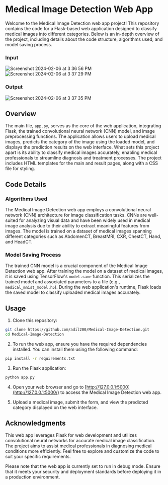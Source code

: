 
# Medical Image Detection Web App

Welcome to the Medical Image Detection web app project! This repository contains the code for a Flask-based web application designed to classify medical images into different categories. Below is an in-depth overview of the project, including details about the code structure, algorithms used, and model saving process.
### Input
![Screenshot 2024-02-06 at 3 36 56 PM](https://github.com/adil200/Medical-Image-Detection/assets/75264739/c082a4b3-33bd-4049-8b17-15479476ea3a)
![Screenshot 2024-02-06 at 3 37 29 PM](https://github.com/adil200/Medical-Image-Detection/assets/75264739/59155d20-12ca-4cc8-b6dd-4fb9a1e86628)
### Output
![Screenshot 2024-02-06 at 3 37 35 PM](https://github.com/adil200/Medical-Image-Detection/assets/75264739/6e63a73c-94ad-4567-bd50-97bf4dc55af4)

## Overview

The main file, `app.py`, serves as the core of the web application, integrating Flask, the trained convolutional neural network (CNN) model, and image preprocessing functions. The application allows users to upload medical images, predicts the category of the image using the loaded model, and displays the prediction results on the web interface. What sets this project apart is its ability to classify medical images accurately, enabling medical professionals to streamline diagnosis and treatment processes. The project includes HTML templates for the main and result pages, along with a CSS file for styling.

## Code Details

### Algorithms Used

The Medical Image Detection web app employs a convolutional neural network (CNN) architecture for image classification tasks. CNNs are well-suited for analyzing visual data and have been widely used in medical image analysis due to their ability to extract meaningful features from images. The model is trained on a dataset of medical images spanning different categories such as AbdomenCT, BreastMRI, CXR, ChestCT, Hand, and HeadCT.

### Model Saving Process

The trained CNN model is a crucial component of the Medical Image Detection web app. After training the model on a dataset of medical images, it is saved using TensorFlow's `model.save` function. This serializes the trained model and associated parameters to a file (e.g., `medical_mnist_model.h5`). During the web application's runtime, Flask loads the saved model to classify uploaded medical images accurately.

## Usage

1.  Clone this repository:

```bash
git clone https://github.com/adil200/Medical-Image-Detection.git
cd Medical-Image-Detection
```

2.  To run the web app, ensure you have the required dependencies installed. You can install them using the following command:

```bash
pip install -r requirements.txt
```

3.  Run the Flask application:

```bash
python app.py
```

4.  Open your web browser and go to [http://127.0.0.1:5000](http://127.0.0.1:5000/) to access the Medical Image Detection web app.
    
5.  Upload a medical image, submit the form, and view the predicted category displayed on the web interface.
    

## Acknowledgments

This web app leverages Flask for web development and utilizes convolutional neural networks for accurate medical image classification. The project aims to assist medical professionals in diagnosing medical conditions more efficiently. Feel free to explore and customize the code to suit your specific requirements.

Please note that the web app is currently set to run in debug mode. Ensure that it meets your security and deployment standards before deploying it in a production environment.
